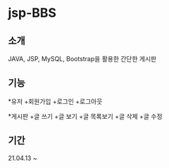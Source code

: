 # jsp-BBS

## 소개

JAVA, JSP, MySQL, Bootstrap을 활용한 간단한 게시판

## 기능

\*유저 +회원가입 +로그인 +로그아웃

\*게시판 +글 쓰기 +글 보기 +글 목록보기 +글 삭제 +글 수정

## 기간

21.04.13 ~
